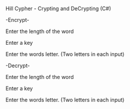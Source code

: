Hill Cypher - Crypting and DeCrypting (C#)



-Encrypt-

Enter the length of the word

Enter a key

Enter the words letter. (Two letters in each input)




-Decrypt-

Enter the length of the word

Enter a key

Enter the words letter. (Two letters in each input)
